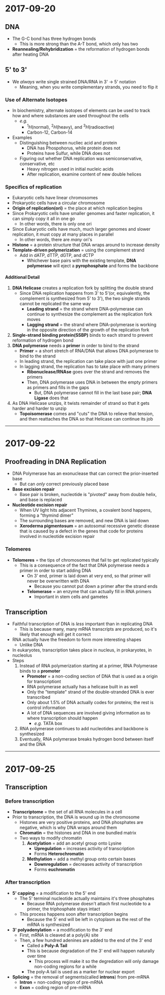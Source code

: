 # 2017-09-20

## DNA
- The G-C bond has three hydrogen bonds
    * This is more strong than the A-T bond, which only has two
- **Reannealing/Rehybridization** = the reformation of hydrogen bonds after heating DNA

## 5' to 3'
- We *always* write single strained DNA/RNA in 3' -> 5' notation
    * Meaning, when you write complementary strands, you need to flip it

### Use of Alternate Isotopes
- In biochemistry, alternate isotopes of elements can be used to track how and where substances are used throughout the cells
    * *e.g.*
        + $^1H$(normal), $^2H$(heavy), and $^3H$(radioactive)
        + Carbon-12, Carbon-14
- Examples
    * Distinguishing between nucliec acid and protein
        + DNA has Phospohorus, while protein does not
        + Proteins have Sulfur, while DNA does not
    + Figuring out whether DNA replication was semiconservative, conservative, etc
        + Heavy nitrogen used in initial nucleic acids
        + After replication, examine content of new double helices

### Specifics of replication
- Eukaryotic cells have linear chromosomes
- Prokaryotic cells have a circular chromosome
- **Origin of replication(ori)** = the place at which replication begins
- Since Prokaryotic cells have smaller genomes and faster replication, it can simply copy it all in one go
    * In other words, there is only one ori
- Since Eukaryotic cells have much, much larger genomes and slower replication, it must copy at many places in parallel
    * In other words, there are *many* ori's
- **Histone** = a protein structure that DNA wraps around to increase density
- **Template-driven polymerization** = using the complement strand
    * Add in dATP, dTTP, dGTP, and dCTP
        + Whichever base pairs with the existing template, **DNA polymerase** will eject a **pyrophosphate** and forms the backbone

#### Additional Detail
1. **DNA Helicase** creates a replication fork by splitting the double strand
    * Since DNA replication happens from 3' to 5'(or, equivalently, the complement is synthesized from 5' to 3'), the two single strands cannot be replicated the same way
        + **Leading strand** = the strand where DNA-polymerase can continue to synthesize the complement as the replication fork moves
        + **Lagging strand** = the strand where DNA-polymerase is working in the opposite direction of the growth of the replication fork
2. **Single-strand binding protein(SSBP)** binds to each strand to prevent reformation of hydrogen bond
3. **DNA polymerase** needs a **primer** in order to bind to the strand
    * **Primer** = a short stretch of RNA/DNA that allows DNA polymerase to bind to the strand
    * In leading strand, the replication can take place with just one primer
    * In lagging strand, the replication has to take place with many primers
        + **Ribonuclease/RNAse** goes over the strand and removes the primers
        + Then, DNA polymerase uses DNA in between the empty primers as primers and fills in the gaps
            - But, DNA polymerase cannot fill in the last base pair; **DNA Ligase** does that
4. As DNA Helicase unzips, it twists remainder of strand so that it gets harder and harder to unzip
    * **Topoisomerase** comes and "cuts" the DNA to relieve that tension, and then reattaches the DNA so that Helicase can continue its job

---

# 2017-09-22

## Proofreading in DNA Replication
- DNA Polymerase has an exonuclease that can correct the prior-inserted base
    * But can *only* correct previously placed base
- **Base excision repair**
    * Base pair is broken, nucleotide is "pivoted" away from double helix, and base is replaced
- **Nucleotide excision repair**
    * When UV light hits adjacent Thymines, a covalent bond happens, forming a "thymind dimer"
    * The surrounding bases are removed, and new DNA is laid down
    * **Xeroderma pigmentosum** = an autosomal recessive genetic disease that is caused by a defect in the genes that code for proteins involved in nucleotide excision repair

### Telomeres
- **Telomeres** = the tips of chromosomes that fail to get replicated typically
    * This is a consequence of the fact that DNA polymerase needs a primer in order to start adding DNA
        + On 3' end, primer is laid down at very end, so that primer will never be overwritten with DNA
            - Because you cannot put down a primer after the strand ends
        + **Telomerase** = an enzyme that can actually fill in RNA primers
            - Important in stem cells and gametes

## Transcription
- Faithful transcription of DNA is *less* important than in replicating DNA
    * This is because many, many mRNA transcripts are produced, so it's likely that enough will get it correct
- RNA actually have the freedom to form more interesting shapes
    * Unlike DNA
- In eukaryotes, transcription takes place in nucleus, in prokaryotes, in nucleolus
- Steps
    1. Instead of RNA polymerization starting at a primer, RNA Polymerase binds to a **promoter**
        * **Promoter** = a non-coding section of DNA that is used as a origin for transcriptiont
        * RNA polymerase actually has a helicase built in as well
        * Only the "template" strand of the double-stranded DNA is ever transcribed
        * Only about 1.5% of DNA actually codes for proteins; the rest is control information
        * A lot of DNA sequences are involved giving information as to where transcription should happen
            + *e.g.* TATA box
    2. RNA polymerase continues to add nucleotides and backbone is synthesized
    3. Eventually, RNA polymerase breaks hydrogen bond between itself and the DNA

---

# 2017-09-25

## Transcription

### Before transcription
- **Transcriptome** = the set of all RNA molecules in a cell
- Prior to transcription, the DNA is wound up in the chromosome
    * Histones are very positive proteins, and DNA phosphates are negative, which is why DNA wraps around them
    * **Chromatin** = the histones and DNA in one bundled matrix
    * Two ways to modify chromatin
        1. **Acetylation** = add an acetyl group onto Lysine
            + **Upregulation** = increases activity of transcription
            + Forms **Heterochromatin**
        2. **Methylation** = add a methyl group onto certain bases
            + **Downregulation** = decreases activity of transcription
            + Forms **euchromatin**
### After transcription
- **5' capping** = a modification to the 5' end
    * The 5' terminal nucleotide actually maintains it's three phosphates
        + Because RNA polymerase doesn't attach first nucleotide to a primer, the triphosphate stays intact
    * This process happens soon after transcription begins
        + Because the 5' end will be left in cytoplasm as the rest of the mRNA is synthesized
- **3' polyadenylation** = a modification to the 3' end
    * First, mRNA is cleaved at a poly(A) site
    * Then, a few hundred adenines are added to the end of the 3' end
        + Called a **Poly-A Tail**
        + This is because degradation of the 3' end will happen naturally over time
            - This process will make it so the degredation will only damage non-coding regions for a while
        + The poly-A tail is used as a marker for nuclear export
- **Splicing** = the removal of segments(called **introns**) from pre-mRNA
    * **Intron** = non-coding region of pre-mRNA
    * **Exon** = coding region of pre-mRNA
